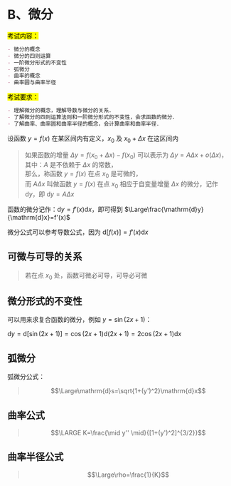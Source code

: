 # B、微分

<mark>考试内容：</mark>

```md
- 微分的概念
- 微分的四则运算
- 一阶微分形式的不变性
- 弧微分
- 曲率的概念
- 曲率圆与曲率半径
```

<mark>考试要求：</mark>

```md
- 理解微分的概念，理解导数与微分的关系．
- 了解微分的四则运算法则和一阶微分形式的不变性，会求函数的微分．
- 了解曲率、曲率圆和曲率半径的概念，会计算曲率和曲率半径．
```

设函数 $y=f(x)$ 在某区间内有定义，$x_0$ 及 $x_0+\Delta x$ 在这区间内

> 如果函数的增量 $\Delta y = f(x_0+\Delta x)-f(x_0)$ 可以表示为 $\Delta y= A\Delta x +o(\Delta x)$，  
> 其中：$A$ 是不依赖于 $\Delta x$ 的常数，  
> 那么，称函数 $y=f(x)$ 在点 $x_0$ 是可微的，  
> 而 $A\Delta x$ 叫做函数 $y=f(x)$ 在点 $x_0$ 相应于自变量增量 $\Delta x$ 的微分，记作 $\mathrm{d}y$，即 $\mathrm{d}y=A\Delta x$

函数的微分记作：$\mathrm{d}y=f'(x)\mathrm{d}x$，即可得到 $\Large\frac{\mathrm{d}y}{\mathrm{d}x}=f'(x)$

微分公式可以参考导数公式，因为 $\mathrm{d}[f(x)]=f'(x)\mathrm{d}x$

## 可微与可导的关系

> 若在点 $x_0$ 处，函数可微必可导，可导必可微

## 微分形式的不变性

可以用来求复合函数的微分，例如 $y=\sin(2x+1)$：

$\mathrm{d}y=\mathrm{d}[\sin(2x+1)]=\cos(2x+1)\mathrm{d}(2x+1)=2\cos(2x+1)\mathrm{d}x$

## 弧微分

弧微分公式：
> $$\Large\mathrm{d}s=\sqrt{1+(y')^2}\mathrm{d}x$$

## 曲率公式

> $$\LARGE K=\frac{\mid y'' \mid}{[1+(y')^2]^{3/2}}$$

## 曲率半径公式

> $$\Large\rho=\frac{1}{K}$$